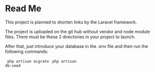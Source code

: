 # Read Me
This project is planned to shorten links by the Laravel framework.

The project is uploaded on the git hub without vendor and node module files. There must be these 2 directories in your project to launch.

After that, just introduce your database in the .env file and then run the following commands:

<code> php artisan migrate </code>
<code>php artisan db:seed</code>
